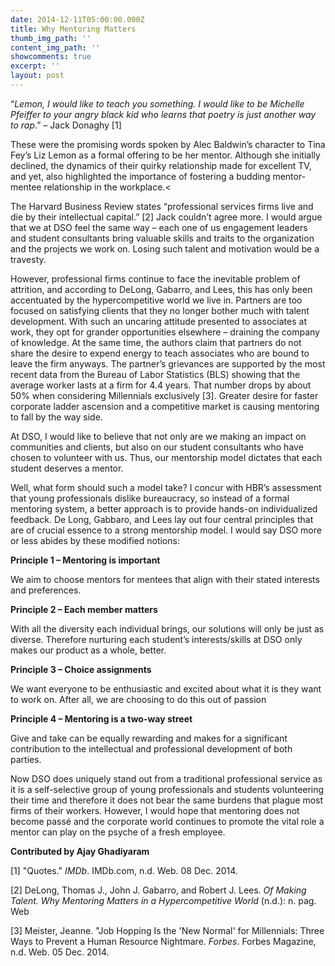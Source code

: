 ```yaml
---
date: 2014-12-11T05:00:00.000Z
title: Why Mentoring Matters
thumb_img_path: ''
content_img_path: ''
showcomments: true
excerpt: ''
layout: post
---
```

“*Lemon, I would like to teach you something. I would like to be Michelle Pfeiffer to your angry black kid who learns that poetry is just another way to rap*.” – Jack Donaghy \[1]

These were the promising words spoken by Alec Baldwin’s character to Tina Fey’s Liz Lemon as a formal offering to be her mentor. Although she initially declined, the dynamics of their quirky relationship made for excellent TV, and yet, also highlighted the importance of fostering a budding mentor-mentee relationship in the workplace.<

The Harvard Business Review states “professional services firms live and die by their intellectual capital.” \[2] Jack couldn’t agree more. I would argue that we at DSO feel the same way – each one of us engagement leaders and student consultants bring valuable skills and traits to the organization and the projects we work on. Losing such talent and motivation would be a travesty.

However, professional firms continue to face the inevitable problem of attrition, and according to DeLong, Gabarro, and Lees, this has only been accentuated by the hypercompetitive world we live in. Partners are too focused on satisfying clients that they no longer bother much with talent development. With such an uncaring attitude presented to associates at work, they opt for grander opportunities elsewhere – draining the company of knowledge. At the same time, the authors claim that partners do not share the desire to expend energy to teach associates who are bound to leave the firm anyways. The partner’s grievances are supported by the most recent data from the Bureau of Labor Statistics (BLS) showing that the average worker lasts at a firm for 4.4 years. That number drops by about 50% when considering Millennials exclusively \[3]. Greater desire for faster corporate ladder ascension and a competitive market is causing mentoring to fall by the way side.

At DSO, I would like to believe that not only are we making an impact on communities and clients, but also on our student consultants who have chosen to volunteer with us. Thus, our mentorship model dictates that each student deserves a mentor.

Well, what form should such a model take? I concur with HBR’s assessment that young professionals dislike bureaucracy, so instead of a formal mentoring system, a better approach is to provide hands-on individualized feedback. De Long, Gabbaro, and Lees lay out four central principles that are of crucial essence to a strong mentorship model. I would say DSO more or less abides by these modified notions:

**Principle 1 – Mentoring is important**

We aim to choose mentors for mentees that align with their stated interests and preferences.

**Principle 2 – Each member matters**

With all the diversity each individual brings, our solutions will only be just as diverse. Therefore nurturing each student’s interests/skills at DSO only makes our product as a whole, better.

**Principle 3 – Choice assignments**

We want everyone to be enthusiastic and excited about what it is they want to work on. After all, we are choosing to do this out of passion

**Principle 4 – Mentoring is a two-way street**

Give and take can be equally rewarding and makes for a significant contribution to the intellectual and professional development of both parties.

Now DSO does uniquely stand out from a traditional professional service as it is a self-selective group of young professionals and students volunteering their time and therefore it does not bear the same burdens that plague most firms of their workers. However, I would hope that mentoring does not become passé and the corporate world continues to promote the vital role a mentor can play on the psyche of a fresh employee.

**Contributed by Ajay Ghadiyaram**


\[1] "Quotes." *IMDb*. IMDb.com, n.d. Web. 08 Dec. 2014.

\[2] DeLong, Thomas J., John J. Gabarro, and Robert J. Lees. *Of Making Talent. Why Mentoring Matters in a Hypercompetitive World* (n.d.): n. pag. Web

\[3] Meister, Jeanne. "Job Hopping Is the 'New Normal' for Millennials: Three Ways to Prevent a Human Resource Nightmare. *Forbes*. Forbes Magazine, n.d. Web. 05 Dec. 2014.